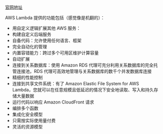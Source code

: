 [官网地址](https://aws.amazon.com/cn/lambda/)

AWS Lambda 提供的功能包括（感觉像是机翻的）：

* 用自定义逻辑扩展其他 AWS 服务：
* 构建自定义后端服务
* 自备代码：允许使用任何语言、框架
* 完全自动化的管理
* 内置容错能力：跨过多个可用区维护计算容量
* 自动扩展
* 连接到关系数据库：使用 Amazon RDS 代理可充分利用关系数据库的完全托管连接池，RDS 代理可高效地管理与关系数据库的数千个并发数据库连接
* 精细的性能控制
* 连接到共享文件系统：有了 Amazon Elastic File System for AWS Lambda，您就可以在任意规模且低延迟的情况下安全地读取、写入和持久存储大量数据
* 运行代码以响应 Amazon CloudFront 请求
* 编排多个函数
* 集成化安全模型
* 只需按实际使用量付费
* 灵活的资源模型
